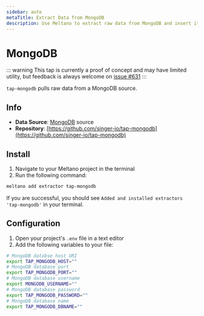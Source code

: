 ```yaml
---
sidebar: auto
metaTitle: Extract Data from MongoDB
description: Use Meltano to extract raw data from MongoDB and insert it into Postgres, Snowflake, and more. 
---
```


# MongoDB

::: warning
This tap is currently a proof of concept and may have limited utility, but feedback is always welcome on [issue #631](https://gitlab.com/meltano/meltano/issues/631)
:::

`tap-mongodb` pulls raw data from a MongoDB source.

## Info

- **Data Source**: [MongoDB](https://www.mongodb.com/) source
- **Repository**: [https://github.com/singer-io/tap-mongodb](https://github.com/singer-io/tap-mongodb)

## Install

1. Navigate to your Meltano project in the terminal
2. Run the following command:

```bash
meltano add extractor tap-mongodb
```

If you are successful, you should see `Added and installed extractors 'tap-mongodb'` in your terminal.

## Configuration

1. Open your project's `.env` file in a text editor
1. Add the following variables to your file:

```bash
# MongoDB databse host URI
export TAP_MONGODB_HOST=""
# MongoDB database port
export TAP_MONGODB_PORT=""
# MongoDB database username
export MONGODB_USERNAME=""
# MongoDB database password
export TAP_MONGODB_PASSWORD=""
# MongoDB database name
export TAP_MONGODB_DBNAME=""
```
